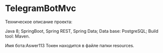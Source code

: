 # TelegramBotMvc

Техническое описание проекта:

Java 8;
SpringBoot, Spring REST, Spring Data;
Data base: PostgreSQL;
Build tool: Maven.


Имя бота:Aswer113
Токен находится в файле папки resources.
